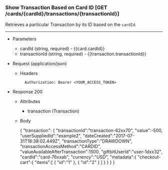 ### Show Transaction Based on Card ID [GET /cards/{cardId}/transactions/{transactionId}]
Retrieves a particular Transaction by its ID based on the `cardId`.

---

+ Parameters
    + cardId (string, required) - {{card.cardId}}
    + transactionId (string, required) - {{transaction.transactionId}}

+ Request (application/json)
    + Headers
    
            Authorization: Bearer <YOUR_ACCESS_TOKEN>
    
+ Response 200
    + Attributes
        + transaction (Transaction)

    + Body

        { 
            "transaction": {
                "transactionId":"transaction-62xx70",
                "value":-500,
                "userSuppliedId":"example2",
                "dateCreated":"2017-07-31T18:38:02.449Z",
                "transactionType":"DRAWDOWN",
                "transactionAccessMethod":"CARDID",
                "valueAvailableAfterTransaction":1500,
                "giftbitUserId":"user-1dxx32",
                "cardId":"card-76xxab",
                "currency":"USD",
                "metadata":{
                    "checkout-cart":{
                      "items":[
                        {
                          "id":"1"
                        },
                        {
                          "id":"2"
                        }
                      ]
                    }
                }
            }
        }

